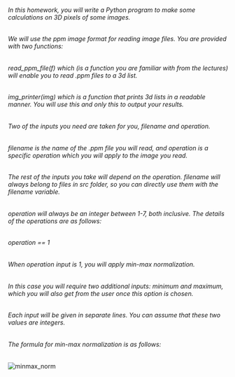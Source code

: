 ###### In this homework, you will write a Python program to make some calculations on 3D pixels of some images.
###### We will use the ppm image format for reading image files. You are provided with two functions:
###### read_ppm_file(f) which (is a function you are familiar with from the lectures) will enable you to read .ppm files to a 3d list.
###### img_printer(img) which is a function that prints 3d lists in a readable manner. You will use this and only this to output your results.
###### Two of the inputs you need are taken for you, filename and operation.
###### filename is the name of the .ppm file you will read, and operation is a specific operation which you will apply to the image you read.
###### The rest of the inputs you take will depend on the operation. filename will always belong to files in src folder, so you can directly use them with the filename variable.
###### operation will always be an integer between 1-7, both inclusive. The details of the operations are as follows:
###### operation == 1
###### When operation input is 1, you will apply min-max normalization.
###### In this case you will require two additional inputs: minimum and maximum, which you will also get from the user once this option is chosen.
###### Each input will be given in separate lines. You can assume that these two values are integers.
###### The formula for min-max normalization is as follows:

![minmax_norm](https://user-images.githubusercontent.com/124915257/221966306-b292f2ac-57bd-4422-af3a-49a78957ff16.png)
